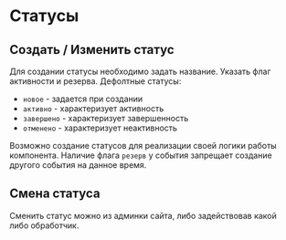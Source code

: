 # Статусы

## Создать / Изменить статус

Для создании статусы необходимо задать название. Указать флаг активности и резерва.
Дефолтные статусы:

- `новое` - задается при создании
- `активно` - характеризует активность
- `завершено` - характеризует завершенность
- `отменено` - характеризует неактивность

Возможно создание статусов для реализации своей логики работы компонента.
Наличие флага `резерв` у события запрещает создание другого события на данное время.

## Смена статуса

Сменить статус можно из админки сайта, либо задействовав какой либо обработчик.
